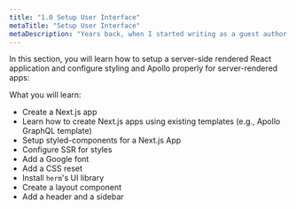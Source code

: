 ```yaml
---
title: "1.0 Setup User Interface"
metaTitle: "Setup User Interface"
metaDescription: "Years back, when I started writing as a guest author for scotch.io dev blog, I was moved strongly by what we believed in as teachers."
---
```


In this section, you will learn how to setup a server-side rendered React application and configure styling and Apollo properly for server-rendered apps:

What you will learn:

- Create a Next.js app
- Learn how to create Next.js apps using existing templates (e.g., Apollo GraphQL template)
- Setup styled-components for a Next.js App
- Configure SSR for styles
- Add a Google font
- Add a CSS reset
- Install `herm`'s UI library
- Create a layout component
- Add a header and a sidebar
